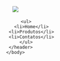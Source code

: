 <!DOCTYPE html>
<html>
	<head>
		<meta charset="UTF-8">
		<title>Produtos - Barbearia Alura</title>
		<link rel="stylesheet" href="produtos.css">
	</head>
	<body>
		<header>
			<h1><img src="logo.png"></h1>

			<ul>
        		<li>Home</li>
        		<li>Produtos</li>
        		<li>Contatos</li>
        	</ul>
		</header>
	</body>
</html>
